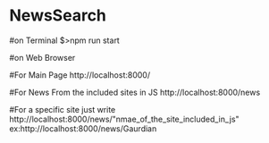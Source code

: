 # NewsSearch

#on Terminal
$>npm run start

#on Web Browser

#For Main Page
http://localhost:8000/

#For News From the included sites in JS
http://localhost:8000/news

#For a specific site just write http://localhost:8000/news/"nmae_of_the_site_included_in_js"
ex:http://localhost:8000/news/Gaurdian
